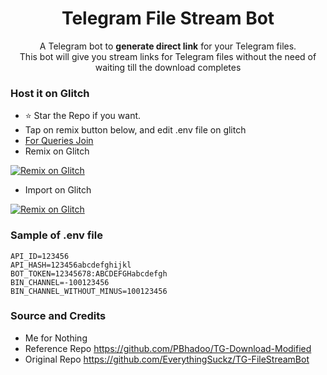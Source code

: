 <h1 align="center">Telegram File Stream Bot</h1>
<p align="center">A Telegram bot to <b>generate direct link</b> for your Telegram files.<br>
This bot will give you stream links for Telegram files without the need of waiting till the download completes</p>

### Host it on Glitch

- ⭐ Star the Repo if you want.
- Tap on remix button below, and edit .env file on glitch
- [For Queries Join ](https://the_ssc_chat.t.me)
- Remix on Glitch

[![Remix on Glitch](https://cdn.glitch.com/2703baf2-b643-4da7-ab91-7ee2a2d00b5b%2Fremix-button-v2.svg)](https://glitch.com/edit/#!/remix/h3r0-tgstream)

- Import on Glitch

[![Remix on Glitch](https://cdn.glitch.com/2703baf2-b643-4da7-ab91-7ee2a2d00b5b%2Fremix-button.svg)](https://glitch.com/edit/#!/import/github/pr13260/TGFilesStream-glitch)

### Sample of .env file

```
API_ID=123456
API_HASH=123456abcdefghijkl
BOT_TOKEN=12345678:ABCDEFGHabcdefgh
BIN_CHANNEL=-100123456
BIN_CHANNEL_WITHOUT_MINUS=100123456
```

### Source and Credits

- Me for Nothing
- Reference Repo https://github.com/PBhadoo/TG-Download-Modified
- Original Repo https://github.com/EverythingSuckz/TG-FileStreamBot
